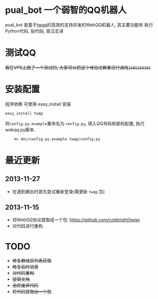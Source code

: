 # pual_bot 一个弱智的QQ机器人
pual_bot 是基于[twqq](https://github.com/coldnight/twqq)的高效的支持并发的WebQQ机器人, 其主要功能有 执行Python代码, 贴代码, 英汉互译

# 测试QQ
~~我在VPS上跑了一个测试的, 大家可以把这个号拉进群里进行调戏`1685359365`~~

# 安装配置
程序依赖 可使用 easy_install 安装
```bash
easy_install twqq
```

将`config.py.example`重命名为 `config.py`, 填入QQ号码和密码配置, 执行webqq.py脚本. 

```bash
    mv doc/config.py.example twqq/config.py
```

# 最近更新
## 2013-11-27
* 在遇到踢出时首先尝试重新登录(需更新 ``twqq`` 包)

## 2013-11-15
* 将WebQQ协议提取成一个包: https://github.com/coldnight/twqq
* 对代码进行重构


# TODO
* ~~修复群成员列表获取~~
* ~~修复临时消息~~
* ~~对代码重构~~
* ~~提取文档~~
* ~~去除废弃代码~~
* ~~将代码提取出一个包~~
